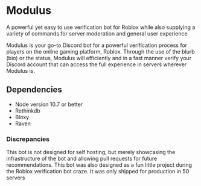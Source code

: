 # Modulus
A powerful yet easy to use verification bot for Roblox while also supplying a variety of commands for server moderation and general user experience

Modulus is your go-to Discord bot for a powerful verification process for players on the online gaming platform, Roblox. Through the use of the blurb
(bio) or the status, Modulus will efficiently and in a fast manner verify your Discord account that can access the full experience in servers wherever 
Modulus is.

## Dependencies
- Node version 10.7 or better
- Rethinkdb
- Bloxy
- Raven

### Discrepancies 
This bot is not designed for self hosting, but merely showcasing the infrastructure of the bot and allowing pull requests for future recommendations. 
This bot was also designed as a fun little project during the Roblox verification bot craze. It was only shipped for production in 50 servers
